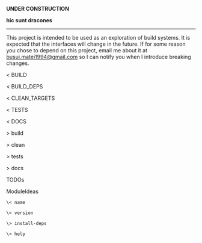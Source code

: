 **UNDER CONSTRUCTION**

**hic sunt dracones**

---

This project is intended to be used as an exploration of
build systems. It is expected that the interfaces will
change in the future. If for some reason you chose to
depend on this project, email me about it at busui.matei1994@gmail.com
so I can notify you when I introduce breaking changes.




< BUILD

< BUILD_DEPS

< CLEAN_TARGETS

< TESTS

< DOCS

\> build

\> clean

\> tests

\> docs


TODOs

ModuleIdeas

	\< name

	\< version
	
	\> install-deps
	
	\> help
